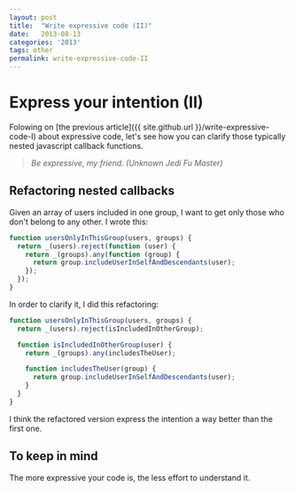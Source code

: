 ```yaml
---
layout: post
title:  "Write expressive code (II)"
date:   2013-08-13
categories: '2013' 
tags: other 
permalink: write-expressive-code-II
---
```

# Express your intention (II)

Folowing on [the previous article]({{ site.github.url }}/write-expressive-code-I) about expressive code, let's see how you can clarify those typically nested javascript callback functions.

> *Be expressive, my friend.*
> *(Unknown Jedi Fu Master)*

## Refactoring nested callbacks

Given an array of users included in one group, I want to get only those who don't belong to any other. I wrote this:

```javascript
function usersOnlyInThisGroup(users, groups) {
  return _(users).reject(function (user) {
    return _(groups).any(function (group) {
      return group.includeUserInSelfAndDescendants(user);
    });
  });
}
```

In order to clarify it, I did this refactoring:

```javascript
function usersOnlyInThisGroup(users, groups) {
  return _(users).reject(isIncludedInOtherGroup);

  function isIncludedInOtherGroup(user) {
    return _(groups).any(includesTheUser);

    function includesTheUser(group) {
      return group.includeUserInSelfAndDescendants(user);
    }
  }
}
```

I think the refactored version express the intention a way better than the first one. 

## To keep in mind
The more expressive your code is, the less effort to understand it.
